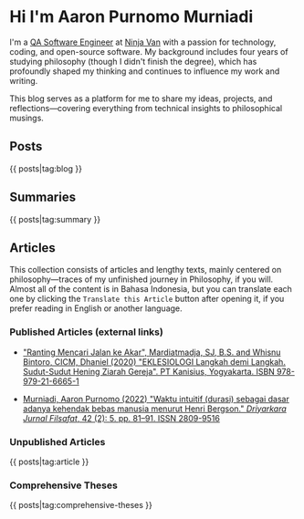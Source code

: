 # Hi I'm Aaron Purnomo Murniadi

I'm a [QA Software Engineer](https://www.linkedin.com/in/aaronmurniadi) at [Ninja Van](https://www.ninjavan.co/en-sg) with a passion for technology, coding, and open-source software. My background includes four years of studying philosophy (though I didn't finish the degree), which has profoundly shaped my thinking and continues to influence my work and writing.

This blog serves as a platform for me to share my ideas, projects, and reflections—covering everything from technical insights to philosophical musings.

## Posts

{{ posts|tag:blog }}

## Summaries

{{ posts|tag:summary }}

## Articles

This collection consists of articles and lengthy texts, mainly centered on philosophy—traces of my unfinished journey in Philosophy, if you will. Almost all of the content is in Bahasa Indonesia, but you can translate each one by clicking the `Translate this Article` button after opening it, if you prefer reading in English or another language.

### Published Articles (external links)

- ["Ranting Mencari Jalan ke Akar", Mardiatmadja, SJ, B.S. and Whisnu Bintoro, CICM, Dhaniel (2020) 
"EKLESIOLOGI Langkah demi Langkah. Sudut-Sudut Hening Ziarah Gereja". PT Kanisius, Yogyakarta. ISBN 978-979-21-6665-1](http://repo.driyarkara.ac.id/321)

- [Murniadi, Aaron Purnomo (2022) "Waktu intuitif (durasi) sebagai dasar adanya kehendak bebas manusia menurut Henri Bergson." *Driyarkara Jurnal Filsafat*, 42 (2): 5. pp. 81–91. ISSN 2809-9516](https://karya.brin.go.id/id/eprint/25247/1/2809-9516_42_2_2022-5.pdf)

### Unpublished Articles

{{ posts|tag:article }}

### Comprehensive Theses

{{ posts|tag:comprehensive-theses }}

